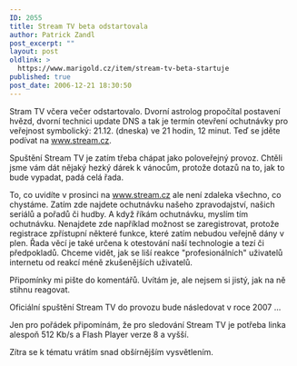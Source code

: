 ```yaml
---
ID: 2055
title: Stream TV beta odstartovala
author: Patrick Zandl
post_excerpt: ""
layout: post
oldlink: >
  https://www.marigold.cz/item/stream-tv-beta-startuje
published: true
post_date: 2006-12-21 18:30:50
---
```

<texy>Stram TV včera večer odstartovalo. Dvorní astrolog propočítal postavení hvězd, dvorní technici update DNS a tak je termín otevření ochutnávky pro veřejnost symbolický: 21.12. (dneska) ve 21 hodin, 12 minut. Teď se jděte podívat na <a href="http://www.stream.cz">www.stream.cz</a>.

Spuštění Stream TV je zatím třeba chápat jako poloveřejný provoz. Chtěli jsme vám dát nějaký hezký dárek k vánocům, protože dotazů na to, jak to bude vypadat, padá celá řada. 

To, co uvidíte v prosinci na <a href="http://www.stream.cz">www.stream.cz</a> ale není zdaleka všechno, co chystáme. Zatím zde najdete ochutnávku našeho zpravodajství, našich seriálů a pořadů či hudby. A když říkám ochutnávku, myslím tím ochutnávku. Nenajdete zde například možnost se zaregistrovat, protože registrace zpřístupní některé funkce, které zatím nebudou veřejně dány v plen. Řada věcí je také určena k otestování naší technologie a tezí či předpokladů. Chceme vidět, jak se liší reakce "profesionálních" uživatelů internetu od reakcí méně zkušenějších uživatelů. 

Připomínky mi pište do komentářů. Uvítám je, ale nejsem si jistý, jak na ně stihnu reagovat. 

Oficiální spuštění Stream TV do provozu bude následovat v roce 2007 ...

Jen pro pořádek připomínám, že pro sledování Stream TV je potřeba linka alespoň 512 Kb/s a Flash Player verze 8 a vyšší. 

Zítra se k tématu vrátím snad obšírnějším vysvětlením.